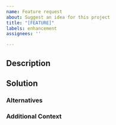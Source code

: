 ```yaml
---
name: Feature request
about: Suggest an idea for this project
title: "[FEATURE]"
labels: enhancement
assignees: ''

---
```

<!-- Thanks for submitting your feature request! Please fill out the following sections -->

## Description
<!-- What the feature would be, how it should work, etc -->

## Solution
<!-- How do you intend to implement this feature? -->

### Alternatives
<!-- Any alternative solutions or features you've considered. -->

### Additional Context
<!-- Add any other context or screenshots about the feature request here. -->
